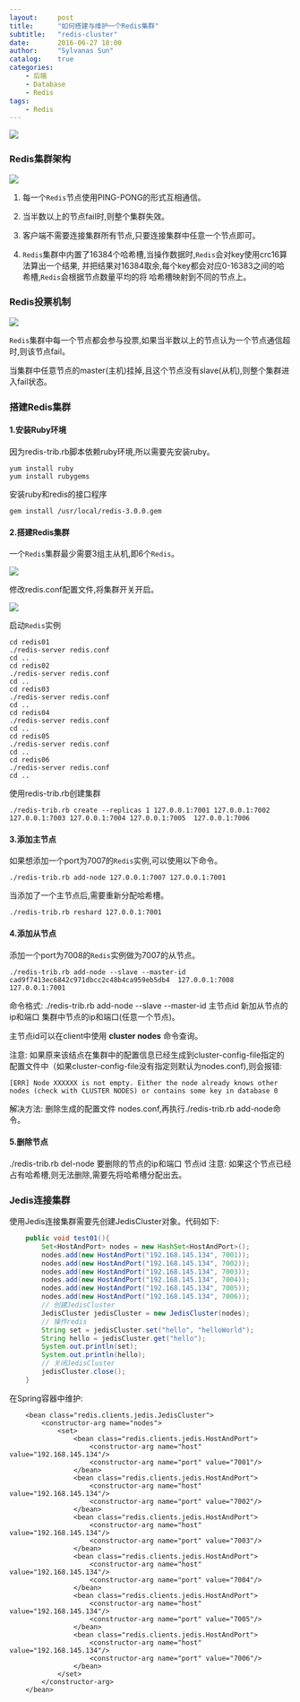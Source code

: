 ```yaml
---
layout:     post
title:      "如何搭建与维护一个Redis集群"
subtitle:   "redis-cluster"
date:       2016-06-27 18:00
author:     "Sylvanas Sun"
catalog:    true
categories: 
    - 后端
    - Database
    - Redis
tags:
    - Redis
---
```




![](http://ww3.sinaimg.cn/mw690/63503acbjw1f67o71v3m6j20av0640st.jpg)

### Redis集群架构

![](http://ww3.sinaimg.cn/mw690/63503acbjw1f67o70ppf9j20dr0fudhb.jpg)

 1. 每一个`Redis`节点使用PING-PONG的形式互相通信。

 2. 当半数以上的节点fail时,则整个集群失效。

 3. 客户端不需要连接集群所有节点,只要连接集群中任意一个节点即可。

 4. `Redis`集群中内置了16384个哈希槽,当操作数据时,`Redis`会对key使用crc16算法算出一个结果,
    并把结果对16384取余,每个key都会对应0-16383之间的哈希槽,`Redis`会根据节点数量平均的将
    哈希槽映射到不同的节点上。

### Redis投票机制

![](http://ww2.sinaimg.cn/mw690/63503acbjw1f67o717oqhj20cn0acmy4.jpg)

`Redis`集群中每一个节点都会参与投票,如果当半数以上的节点认为一个节点通信超时,则该节点fail。

当集群中任意节点的master(主机)挂掉,且这个节点没有slave(从机),则整个集群进入fail状态。

### 搭建Redis集群

#### 1.安装Ruby环境

因为redis-trib.rb脚本依赖ruby环境,所以需要先安装ruby。

```
yum install ruby 
yum install rubygems
```

安装ruby和redis的接口程序

```
gem install /usr/local/redis-3.0.0.gem
```

#### 2.搭建Redis集群

一个`Redis`集群最少需要3组主从机,即6个`Redis`。

![](http://ww3.sinaimg.cn/mw690/63503acbjw1f67o71g231j20cz03lta6.jpg)

修改redis.conf配置文件,将集群开关开启。

![](http://ww2.sinaimg.cn/mw690/63503acbjw1f67obgv67nj20an07gdim.jpg)

启动`Redis`实例

```
cd redis01
./redis-server redis.conf
cd ..
cd redis02
./redis-server redis.conf
cd ..
cd redis03
./redis-server redis.conf
cd ..
cd redis04
./redis-server redis.conf
cd ..
cd redis05
./redis-server redis.conf
cd ..
cd redis06
./redis-server redis.conf
cd ..
```

使用redis-trib.rb创建集群

```
./redis-trib.rb create --replicas 1 127.0.0.1:7001 127.0.0.1:7002 127.0.0.1:7003 127.0.0.1:7004 127.0.0.1:7005  127.0.0.1:7006
```

#### 3.添加主节点

如果想添加一个port为7007的`Redis`实例,可以使用以下命令。

```
./redis-trib.rb add-node 127.0.0.1:7007 127.0.0.1:7001
```

当添加了一个主节点后,需要重新分配哈希槽。

```
./redis-trib.rb reshard 127.0.0.1:7001
```

#### 4.添加从节点

添加一个port为7008的`Redis`实例做为7007的从节点。

```
./redis-trib.rb add-node --slave --master-id cad9f7413ec6842c971dbcc2c48b4ca959eb5db4  127.0.0.1:7008 127.0.0.1:7001
```
命令格式: ./redis-trib.rb add-node --slave --master-id 主节点id 新加从节点的ip和端口 集群中节点的ip和端口(任意一个节点)。

主节点id可以在client中使用 **cluster nodes** 命令查询。

注意: 如果原来该结点在集群中的配置信息已经生成到cluster-config-file指定的配置文件中（如果cluster-config-file没有指定则默认为nodes.conf),则会报错:

```
[ERR] Node XXXXXX is not empty. Either the node already knows other nodes (check with CLUSTER NODES) or contains some key in database 0
```

解决方法: 删除生成的配置文件 nodes.conf,再执行./redis-trib.rb add-node命令。

#### 5.删除节点

./redis-trib.rb del-node 要删除的节点的ip和端口 节点id
注意: 如果这个节点已经占有哈希槽,则无法删除,需要先将哈希槽分配出去。

### Jedis连接集群

使用Jedis连接集群需要先创建JedisCluster对象。代码如下:

```java
	public void test01(){
		Set<HostAndPort> nodes = new HashSet<HostAndPort>();
		nodes.add(new HostAndPort("192.168.145.134", 7001));
		nodes.add(new HostAndPort("192.168.145.134", 7002));
		nodes.add(new HostAndPort("192.168.145.134", 7003));
		nodes.add(new HostAndPort("192.168.145.134", 7004));
		nodes.add(new HostAndPort("192.168.145.134", 7005));
		nodes.add(new HostAndPort("192.168.145.134", 7006));
		// 创建JedisCluster
		JedisCluster jedisCluster = new JedisCluster(nodes);
		// 操作redis
		String set = jedisCluster.set("hello", "helloWorld");
		String hello = jedisCluster.get("hello");
		System.out.println(set);
		System.out.println(hello);
		// 关闭JedisCluster
		jedisCluster.close();
	}
```

在Spring容器中维护:

```
    <bean class="redis.clients.jedis.JedisCluster">
		<constructor-arg name="nodes">
			<set>
				<bean class="redis.clients.jedis.HostAndPort">
					<constructor-arg name="host" value="192.168.145.134"/>
					<constructor-arg name="port" value="7001"/>
				</bean>
				<bean class="redis.clients.jedis.HostAndPort">
					<constructor-arg name="host" value="192.168.145.134"/>
					<constructor-arg name="port" value="7002"/>
				</bean>
				<bean class="redis.clients.jedis.HostAndPort">
					<constructor-arg name="host" value="192.168.145.134"/>
					<constructor-arg name="port" value="7003"/>
				</bean>
				<bean class="redis.clients.jedis.HostAndPort">
					<constructor-arg name="host" value="192.168.145.134"/>
					<constructor-arg name="port" value="7004"/>
				</bean>
				<bean class="redis.clients.jedis.HostAndPort">
					<constructor-arg name="host" value="192.168.145.134"/>
					<constructor-arg name="port" value="7005"/>
				</bean>
				<bean class="redis.clients.jedis.HostAndPort">
					<constructor-arg name="host" value="192.168.145.134"/>
					<constructor-arg name="port" value="7006"/>
				</bean>
			</set>
		</constructor-arg>
	</bean>
```
